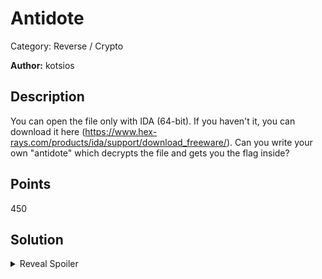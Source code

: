 # Antidote
Category: Reverse / Crypto

**Author:** kotsios

## Description

You can open the file only with IDA (64-bit). If you haven't it, you can download it here (https://www.hex-rays.com/products/ida/support/download_freeware/). Can you write your own "antidote" which decrypts the file and gets you the flag inside?

## Points
450

## Solution

<details>
 <summary>Reveal Spoiler</summary>

The malware:
-> malware encrypts all files in the current directory and deletes itself.
-> uses AES 128-bit encryption and in CBC mode.
-> writes its IV and Key in the first 20 bytes of the file
-> writes extra paddingto while encrypting

 IV:
    .data:000000013FE6F010 IV              db 0, 1, 2, 3, 4, 5, 6, 7, 8, 9, 0Ah, 0Bh, 0Ch, 0Dh, 0Eh

 Key:
    .data:000000013FE6F000 KEY_BASE        db 2Bh, 7Eh, 15h, 3Fh, 28h, 0AEh, 0D2h, 0A6h, 0ABh, 0F7h

</details>
